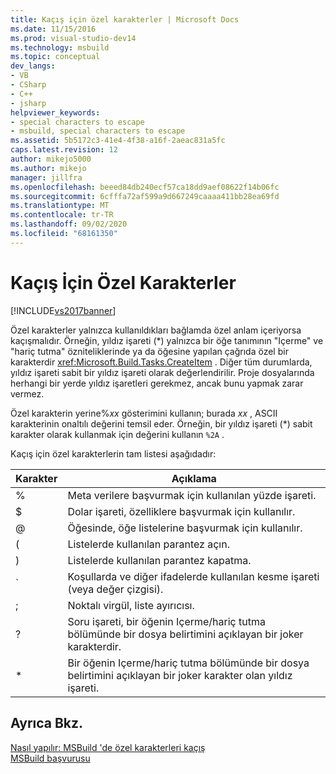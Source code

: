 ```yaml
---
title: Kaçış için özel karakterler | Microsoft Docs
ms.date: 11/15/2016
ms.prod: visual-studio-dev14
ms.technology: msbuild
ms.topic: conceptual
dev_langs:
- VB
- CSharp
- C++
- jsharp
helpviewer_keywords:
- special characters to escape
- msbuild, special characters to escape
ms.assetid: 5b5172c3-41e4-4f38-a16f-2aeac831a5fc
caps.latest.revision: 12
author: mikejo5000
ms.author: mikejo
manager: jillfra
ms.openlocfilehash: beeed84db240ecf57ca18dd9aef08622f14b06fc
ms.sourcegitcommit: 6cfffa72af599a9d667249caaaa411bb28ea69fd
ms.translationtype: MT
ms.contentlocale: tr-TR
ms.lasthandoff: 09/02/2020
ms.locfileid: "68161350"
---
```

# <a name="special-characters-to-escape"></a>Kaçış İçin Özel Karakterler
[!INCLUDE[vs2017banner](../includes/vs2017banner.md)]

Özel karakterler yalnızca kullanıldıkları bağlamda özel anlam içeriyorsa kaçışmalıdır. Örneğin, yıldız işareti (*) yalnızca bir öğe tanımının "Içerme" ve "hariç tutma" özniteliklerinde ya da öğesine yapılan çağrıda özel bir karakterdir <xref:Microsoft.Build.Tasks.CreateItem> . Diğer tüm durumlarda, yıldız işareti sabit bir yıldız işareti olarak değerlendirilir. Proje dosyalarında herhangi bir yerde yıldız işaretleri gerekmez, ancak bunu yapmak zarar vermez.  
  
 Özel karakterin yerine%*xx* gösterimini kullanın; burada *xx* , ASCII karakterinin onaltılı değerini temsil eder. Örneğin, bir yıldız işareti (*) sabit karakter olarak kullanmak için değerini kullanın `%2A` .  
  
 Kaçış için özel karakterlerin tam listesi aşağıdadır:  
  
|Karakter|Açıklama|  
|---------------|-----------------|  
|%|Meta verilere başvurmak için kullanılan yüzde işareti.|  
|$|Dolar işareti, özelliklere başvurmak için kullanılır.|  
|@|Öğesinde, öğe listelerine başvurmak için kullanılır.|  
|(|Listelerde kullanılan parantez açın.|  
|)|Listelerde kullanılan parantez kapatma.|  
|`|Koşullarda ve diğer ifadelerde kullanılan kesme işareti (veya değer çizgisi).|  
|;|Noktalı virgül, liste ayırıcısı.|  
|?|Soru işareti, bir öğenin Içerme/hariç tutma bölümünde bir dosya belirtimini açıklayan bir joker karakterdir.|  
|*|Bir öğenin Içerme/hariç tutma bölümünde bir dosya belirtimini açıklayan bir joker karakter olan yıldız işareti.|  
  
## <a name="see-also"></a>Ayrıca Bkz.  
 [Nasıl yapılır: MSBuild 'de özel karakterleri kaçış](../msbuild/how-to-escape-special-characters-in-msbuild.md)   
 [MSBuild başvurusu](../msbuild/msbuild-reference.md)
